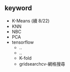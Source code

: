 ## keyword
* K-Means (續 8/22)
* KNN
* NBC
* PCA
* tensorflow
  * ..
  * ..
  * K-fold
  * gridsearchcv-網格搜尋
